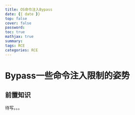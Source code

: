 ```yaml
---
title: OS命令注入Bypass
date: {{ date }}
top: false
cover: false
password:
toc: true
mathjax: true
summary:
tags: RCE
categories: RCE
---
```




# Bypass一些命令注入限制的姿势

## 前置知识

待写。。。
